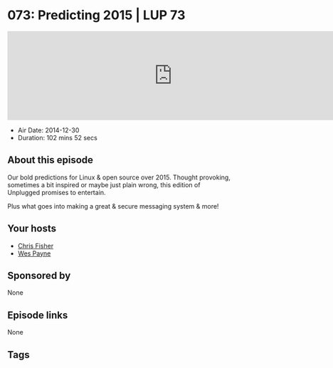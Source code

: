 # 073: Predicting 2015 | LUP 73

<iframe src="https://player.fireside.fm/v2/RUkczH-V+RmClIUvd?theme=dark" width="740" height="200" frameborder="0" scrolling="no"></iframe>

* Air Date: 2014-12-30
* Duration: 102 mins 52 secs

## About this episode

Our bold predictions for Linux & open source over 2015. Thought provoking, sometimes a bit inspired or maybe just plain wrong, this edition of Unplugged promises to entertain.

Plus what goes into making a great & secure messaging system & more!

## Your hosts
* [Chris Fisher](https://linuxunplugged.com/hosts/chrislas)
* [Wes Payne](https://linuxunplugged.com/hosts/wes)

## Sponsored by

None



## Episode links

None



## Tags

